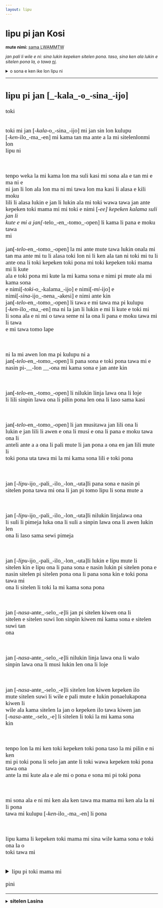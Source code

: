 ```yaml
---
layout: lipu
---
```


<style>
    @font-face {
        font-family: "linja sike";
        src: url(https://wyub.github.io/tokipona/linja-sike-5.otf);
    }
    .sitelen-pona {
        font-family: "linja sike";
        font-size: 1.4em;
    }
    .kpn-weka {
        white-space: pre-wrap;
    }
</style>

# lipu pi jan Kosi

**mute nimi:** <abbr title="643">sama LWAMMTW</abbr>

*jan pali li wile e ni: sina lukin kepeken sitelen pona. taso, sina ken ala lukin e sitelen pona la, o tawa [ni](#sitelen-Lasina).*

<details>
  <summary>o sona e ken ike lon lipu ni</summary>
  <ul>
    <li>jan li weka e sona mute</li>
    <li>moku li lon</li>
  </ul>
</details>

***
<div class="sitelen-pona">
<h2>lipu pi jan [_-kala_-o_-sina_-ijo]</h2>
<div class="kpn-weka">toki

toki 
mi jan [_-kala_-o_-sina_-ijo]     mi jan sin lon kulupu [_-ken_-ilo_-ma_-en]     mi kama tan ma ante a
la mi sitelenlonmi lon lipu ni

tenpo weka la mi kama lon ma suli kasi     mi sona ala e tan mi e ma ni e ni     jan li lon ala lon ma ni 
 mi tawa lon ma kasi li alasa e kili moku lili li alasa lukin e jan li lukin ala
mi toki wawa tawa jan ante kepeken toki mama mi     mi toki e nimi [_-ee] kepeken kalama suli
jan li kute e mi a      jan[_-telo_-en_-tomo_-open] li kama li pana e moku tawa mi     
jan[_-telo_-en_-tomo_-open] la mi ante mute tawa lukin onala mi tan ma ante      mi tu li alasa toki lon ni li ken ala tan ni      toki mi tu li ante      ona li toki kepeken toki pona      mi toki kepeken toki mama mi li kute ala e toki pona
mi kute la mi kama sona e nimi pi mute ala     mi kama sona e nimi[_-toki_-o_-kalama_-ijo] e nimi[_-mi_-ijo] e nimi[_-sina_-ijo_-nena_-akesi] e nimi ante kin 
jan[_-telo_-en_-tomo_-open] li tawa e mi tawa ma pi kulupu [_-ken_-ilo_-ma_-en]     ma ni la jan li lukin e mi li kute e toki mi li sona ala e ni     mi o tawa seme
ni la ona li pana e moku tawa mi li tawa e mi tawa tomo lape

ni la mi awen lon ma pi kulupu ni a     jan[_-telo_-en_-tomo_-open] li pana sona e toki pona tawa mi e nasin pi-__-lon __-ona          mi kama sona e jan ante kin

jan[_-telo_-en_-tomo_-open] li nilukin     linja lawa ona li loje li lili     sinpin lawa ona li pilin pona     len ona li laso sama kasi

jan[_-telo_-en_-tomo_-open] li jan musitawa jan lili     ona li lukin e jan lili li awen e ona li musi e ona li pana e moku tawa ona li anteli ante a a
ona li pali mute li jan pona a     ona en jan lili mute li toki pona uta tawa mi la mi kama sona lili e toki pona

jan [_-lipu_-ijo_-pali_-ilo_-lon_-uta]li pana sona e nasin pi sitelen pona tawa mi     ona li jan pi tomo lipu li sona mute a

jan [_-lipu_-ijo_-pali_-ilo_-lon_-uta]li nilukin     linjalawa ona li suli li pimeja     luka ona li suli a     sinpin lawa ona li awen lukin     len ona li laso sama sewi pimeja

jan [_-lipu_-ijo_-pali_-ilo_-lon_-uta]li lukin e lipu mute li sitelen kin e lipu     ona li pana sona e nasin lukin pi sitelen pona e nasin sitelen pi sitelen pona     ona li pana sona kin e toki pona tawa mi     ona li sitelen li toki la mi kama sona pona

jan [_-nasa_-ante_-selo_-e]li jan pi sitelen kiwen ona li sitelen e sitelen suwi lon sinpin kiwen     mi kama sona e sitelen suwi tan ona

jan [_-nasa_-ante_-selo_-e]li nilukin     linja lawa ona li walo     sinpin lawa ona li musi lukin     len ona li loje

jan [_-nasa_-ante_-selo_-e]li sitelen lon kiwen kepeken ilo mute     sitelen suwi li wile e pali mute e lukin ponaelukapona     kiwen li wile ala kama sitelen la jan o kepeken ilo tawa kiwen
 jan [_-nasa_-ante_-selo_-e] li sitelen li toki la mi kama sona kin

tenpo lon la mi ken toki kepeken toki pona taso la mi pilin e ni     ken mi pi toki pona li selo     jan ante li toki wawa kepeken toki pona tawa ona ante la mi kute ala e ale     mi o pona e sona mi pi toki pona

mi sona ala e ni     mi ken ala ken tawa ma mama mi     ken ala la ni li pona tawa mi     kulupu [_-ken_-ilo_-ma_-en] li pona

lipu kama li kepeken toki mama mi     sina wile kama sona e toki ona la o toki tawa mi


</div></div>
<details>
    <summary class="sitelen-pona">lipu pi toki mama mi</summary>
Noone's gonna read the english bit so here goes. 
It's been two years exactly since I've found myself in this strange place. To be quite honest, I don't even want to go home at this point, I like it here. The locals are nice and understanding, and the language is surprisingly easy to pick up. I was making steady progress the whole way through my learning, and still am.
From this point on I'm gonna stop keeping such precise count of my days here. Locals don't do that apart from distinguishing between seasons, so it only seems right. I doubt I’ll ever use English like this again. Just in case you can read this, know this: you’re in good hands.
</details>
<p class="sitelen-pona">
pini
</p>

---

<details id="sitelen-Lasina">
    <summary><h3 style="display: inline">sitelen Lasina</h3></summary>
    <h2>lipu pi jan Kosi</h2>
<div class="kpn-weka">toki 
mi jan Kosi. mi jan sin lon kulupu Kime. mi kama tan ma ante a
la mi sitelen lon mi lon lipu ni.

tenpo weka la mi kama lon ma suli kasi. mi sona ala e tan mi e ma ni e ni: jan li lon ala lon ma ni. 
mi tawa lon ma kasi li alasa e kili moku lili li alasa lukin e jan li lukin ala.  
mi toki wawa tawa jan ante kepeken toki mama mi. mi toki e nimi 'e' kepeken kalama suli.  
jan li kute e mi a. jan Teto li kama li pana e moku tawa mi.  
jan Teto la mi ante mute tawa lukin ona la mi tan ma ante. mi tu li alasa toki lon ni li ken ala tan ni: toki mi tu li ante. ona li toki kepeken toki pona. mi toki kepeken toki mama mi li kute ala e toki pona.  
mi kute la mi kama sona e nimi pi mute ala. mi kama sona e nimi 'toki' e nimi 'mi' e nimi 'sina' e nimi ante kin.  
jan Teto li tawa e mi tawa ma pi kulupu Kime. ma ni la jan li lukin e mi li kute e toki mi li sona ala e ni: mi o tawa seme?  
ni la ona li pana e moku tawa mi li tawa e mi tawa tomo lape.

ni la mi awen lon ma pi kulupu ni a. jan Teto li pana sona e toki pona tawa mi e nasin pi lon ona. mi kama sona e jan ante kin.  

jan Teto li ni lukin : linja lawa ona li loje li lili. sinpin lawa ona li pilin pona. len ona li laso sama kasi.  

jan Teto li jan musi tawa jan lili. ona li lukin e jan lili li awen e ona li musi e ona li pana e moku tawa ona li ante li ante a a.  
ona li pali mute li jan pona a. ona en jan lili mute li toki pona uta tawa mi la mi kama sona lili e toki pona.

jan Lipilu li pana sona e nasin pi sitelen pona tawa mi. ona li jan pi tomo lipu li sona mute a.

jan Lipilu li ni lukin : linja lawa ona li suli li pimeja. luka ona li suli a. sinpin lawa ona li awen lukin. len ona li laso sama sewi pimeja.

jan Lipilu li lukin e lipu mute li sitelen kin e lipu. ona li pana sona e nasin lukin pi sitelen pona e nasin sitelen pi sitelen pona. ona li pana sona kin e toki pona tawa mi. ona li sitelen li toki la mi kama sona pona.

jan Nase li jan pi sitelen kiwen ona li sitelen e sitelen suwi lon sinpin kiwen. mi kama sona e sitelen suwi tan ona.

jan Nase li ni lukin : linja lawa ona li walo. sinpin lawa ona li musi lukin. len ona li loje.

jan Nase li sitelen lon kiwen kepeken ilo mute. sitelen suwi li wile e pali mute e lukin pona e luk apona. kiwen li wile ala kama sitelen la jan o kepeken ilo tawa kiwen.  
jan Nase li sitelen li toki la mi kama sona kin.

tenpo lon la mi ken toki kepeken toki pona taso la mi pilin e ni: ken mi pi toki pona li selo. jan ante li toki wawa kepeken toki pona tawa ona ante la mi kute ala e ale. mi o pona e sona mi pi toki pona.

mi sona ala e ni: mi ken ala ken tawa ma mama mi. ken ala la ni li pona tawa mi. kulupu Kime li pona.

lipu kama li kepeken toki mama mi. sina wile kama sona e toki ona la o toki tawa mi.

</div>
<details>
    <summary>lipu pi toki mama mi</summary>
Noone's gonna read the english bit so here goes.  
It's been two years exactly since I've found myself in this strange place. To be quite honest, I don't even want to go home at this point, I like it here. The locals are nice and understanding, and the language is surprisingly easy to pick up. I was making steady progress the whole way through my learning, and still am.  
From this point on I'm gonna stop keeping such precise count of my days here. Locals don't do that apart from distinguishing between seasons, so it only seems right. I doubt I’ll ever use English like this again. Just in case you can read this, know this: you’re in good hands.  
</details>
<p>pini</p>
</details>